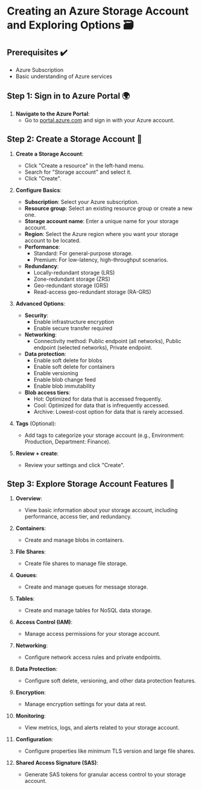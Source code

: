 # Creating an Azure Storage Account and Exploring Options 🗃️

## Prerequisites ✔️
- Azure Subscription
- Basic understanding of Azure services

## Step 1: Sign in to Azure Portal 🌍

1. **Navigate to the Azure Portal**:
   - Go to [portal.azure.com](https://portal.azure.com/) and sign in with your Azure account.

## Step 2: Create a Storage Account 💾

1. **Create a Storage Account**:
   - Click "Create a resource" in the left-hand menu.
   - Search for "Storage account" and select it.
   - Click "Create".

2. **Configure Basics**:
   - **Subscription**: Select your Azure subscription.
   - **Resource group**: Select an existing resource group or create a new one.
   - **Storage account name**: Enter a unique name for your storage account.
   - **Region**: Select the Azure region where you want your storage account to be located.
   - **Performance**:
     - Standard: For general-purpose storage.
     - Premium: For low-latency, high-throughput scenarios.
   - **Redundancy**:
     - Locally-redundant storage (LRS)
     - Zone-redundant storage (ZRS)
     - Geo-redundant storage (GRS)
     - Read-access geo-redundant storage (RA-GRS)

3. **Advanced Options**:
   - **Security**:
     - Enable infrastructure encryption
     - Enable secure transfer required
   - **Networking**:
     - Connectivity method: Public endpoint (all networks), Public endpoint (selected networks), Private endpoint.
   - **Data protection**:
     - Enable soft delete for blobs
     - Enable soft delete for containers
     - Enable versioning
     - Enable blob change feed
     - Enable blob immutability
   - **Blob access tiers**:
     - Hot: Optimized for data that is accessed frequently.
     - Cool: Optimized for data that is infrequently accessed.
     - Archive: Lowest-cost option for data that is rarely accessed.

4. **Tags** (Optional):
   - Add tags to categorize your storage account (e.g., Environment: Production, Department: Finance).

5. **Review + create**:
   - Review your settings and click "Create".

## Step 3: Explore Storage Account Features 💽

1. **Overview**:
   - View basic information about your storage account, including performance, access tier, and redundancy.

2. **Containers**:
   - Create and manage blobs in containers.

3. **File Shares**:
   - Create file shares to manage file storage.

4. **Queues**:
   - Create and manage queues for message storage.

5. **Tables**:
   - Create and manage tables for NoSQL data storage.

6. **Access Control (IAM)**:
   - Manage access permissions for your storage account.

7. **Networking**:
   - Configure network access rules and private endpoints.

8. **Data Protection**:
   - Configure soft delete, versioning, and other data protection features.

9. **Encryption**:
   - Manage encryption settings for your data at rest.

10. **Monitoring**:
    - View metrics, logs, and alerts related to your storage account.

11. **Configuration**:
    - Configure properties like minimum TLS version and large file shares.

12. **Shared Access Signature (SAS)**:
    - Generate SAS tokens for granular access control to your storage account.

